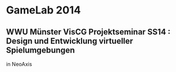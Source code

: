GameLab 2014
==============
WWU Münster VisCG Projektseminar SS14 : Design und Entwicklung virtueller Spielumgebungen
--------------
in NeoAxis
